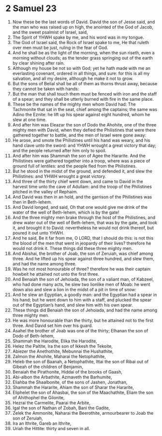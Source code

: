 ﻿# 2 Samuel  23
1. Now these be the last words of David. David the son of Jesse said, and the man who was raised up on high, the anointed of the God of Jacob, and the sweet psalmist of Israel, said, 
2. The Spirit of YHWH spake by me, and his word was in my tongue. 
3. The God of Israel said, the Rock of Israel spake to me, He that ruleth over men must be just, ruling in the fear of God. 
4. And he shall be as the light of the morning, when the sun riseth, even a morning without clouds; as the tender grass springing out of the earth by clear shining after rain. 
5. Although my house be not so with God; yet he hath made with me an everlasting covenant, ordered in all things, and sure: for this is all my salvation, and all my desire, although he make it not to grow. 
6.  But the sons of Belial shall be all of them as thorns thrust away, because they cannot be taken with hands: 
7. But the man that shall touch them must be fenced with iron and the staff of a spear; and they shall be utterly burned with fire in the same place. 
8.  These be the names of the mighty men whom David had: The Tachmonite that sat in the seat, chief among the captains; the same was Adino the Eznite: he lift up his spear against eight hundred, whom he slew at one time. 
9. And after him was Eleazar the son of Dodo the Ahohite, one of the three mighty men with David, when they defied the Philistines that were there gathered together to battle, and the men of Israel were gone away: 
10. He arose, and smote the Philistines until his hand was weary, and his hand clave unto the sword: and YHWH wrought a great victory that day; and the people returned after him only to spoil. 
11. And after him was Shammah the son of Agee the Hararite. And the Philistines were gathered together into a troop, where was a piece of ground full of lentiles: and the people fled from the Philistines. 
12. But he stood in the midst of the ground, and defended it, and slew the Philistines: and YHWH wrought a great victory. 
13. And three of the thirty chief went down, and came to David in the harvest time unto the cave of Adullam: and the troop of the Philistines pitched in the valley of Rephaim. 
14. And David was then in an hold, and the garrison of the Philistines was then in Beth-lehem. 
15. And David longed, and said, Oh that one would give me drink of the water of the well of Beth-lehem, which is by the gate! 
16. And the three mighty men brake through the host of the Philistines, and drew water out of the well of Beth-lehem, that was by the gate, and took it, and brought it to David: nevertheless he would not drink thereof, but poured it out unto YHWH. 
17. And he said, Be it far from me, O LORD, that I should do this: is not this the blood of the men that went in jeopardy of their lives? therefore he would not drink it. These things did these three mighty men. 
18. And Abishai, the brother of Joab, the son of Zeruiah, was chief among three. And he lifted up his spear against three hundred, and slew them, and had the name among three. 
19. Was he not most honourable of three? therefore he was their captain: howbeit he attained not unto the first three. 
20. And Benaiah the son of Jehoiada, the son of a valiant man, of Kabzeel, who had done many acts, he slew two lionlike men of Moab: he went down also and slew a lion in the midst of a pit in time of snow: 
21. And he slew an Egyptian, a goodly man: and the Egyptian had a spear in his hand; but he went down to him with a staff, and plucked the spear out of the Egyptian’s hand, and slew him with his own spear. 
22. These things did Benaiah the son of Jehoiada, and had the name among three mighty men. 
23. He was more honourable than the thirty, but he attained not to the first three. And David set him over his guard. 
24. Asahel the brother of Joab was one of the thirty; Elhanan the son of Dodo of Beth-lehem, 
25. Shammah the Harodite, Elika the Harodite, 
26. Helez the Paltite, Ira the son of Ikkesh the Tekoite, 
27. Abiezer the Anethothite, Mebunnai the Hushathite, 
28. Zalmon the Ahohite, Maharai the Netophathite, 
29. Heleb the son of Baanah, a Netophathite, Ittai the son of Ribai out of Gibeah of the children of Benjamin, 
30. Benaiah the Pirathonite, Hiddai of the brooks of Gaash, 
31. Abi-albon the Arbathite, Azmaveth the Barhumite, 
32. Eliahba the Shaalbonite, of the sons of Jashen, Jonathan, 
33. Shammah the Hararite, Ahiam the son of Sharar the Hararite, 
34. Eliphelet the son of Ahasbai, the son of the Maachathite, Eliam the son of Ahithophel the Gilonite, 
35. Hezrai the Carmelite, Paarai the Arbite, 
36. Igal the son of Nathan of Zobah, Bani the Gadite, 
37. Zelek the Ammonite, Naharai the Beerothite, armourbearer to Joab the son of Zeruiah, 
38. Ira an Ithrite, Gareb an Ithrite, 
39. Uriah the Hittite: thirty and seven in all. 
